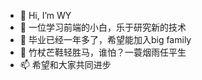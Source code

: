- 👋 Hi, I’m WY
- 👀 一位学习前端的小白，乐于研究新的技术
- 🌱 毕业已经一年多了，希望能加入big family
- 💞️ 竹杖芒鞋轻胜马，谁怕？一蓑烟雨任平生
- 📫 希望和大家共同进步

<!---
wy11185219/wy11185219 is a ✨ special ✨ repository because its `README.md` (this file) appears on your GitHub profile.
You can click the Preview link to take a look at your changes.
--->

